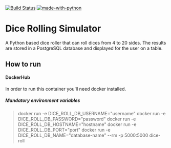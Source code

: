[![Build Status](https://img.shields.io/docker/cloud/build/alineem/dice-roll)](https://hub.docker.com/repository/docker/alineem/dice-roll/builds) [![made-with-python](https://img.shields.io/badge/Made%20with-Python-1f425f.svg)](https://www.python.org/)

# Dice Rolling Simulator 

A Python based dice roller that can roll dices from 4 to 20 sides. The results are stored in a PostgreSQL database and displayed for the user on a table.

## How to run

#### DockerHub
In order to run this container you'll need docker installed.

##### Mandatory environment variables


> docker run -e DICE_ROLL_DB_USERNAME="username" 
> docker run -e DICE_ROLL_DB_PASSWORD="password" 
> docker run -e DICE_ROLL_DB_HOSTNAME="hostname" 
> docker run -e DICE_ROLL_DB_PORT="port" 
> docker run -e DICE_ROLL_DB_NAME="database-name" --rm -p 5000:5000 dice-roll
